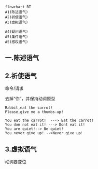 
```mermaid
flowchart BT
A1(陈述语气)
A2(祈使语气)
A3(虚拟语气)

A4(疑问语气)
A5(条件语气)
A5(感叹语气)
```

## 一.陈述语气

## 2.祈使语气
命令/请求

去掉“你”，并保持动词原型
```
Rabbit,eat the carrot!
Please,give me a thumbs-up!

You eat the carrot!  ---> Eat the carrot!
You don not eat it! ---> Dont eat it!
You are quiet!--> Be quiet!
You never give up! -->Never give up!
```

## 3.虚拟语气
动词要变位